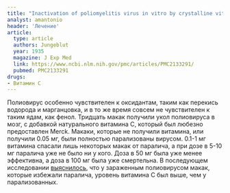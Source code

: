 ```yaml
---
title: "Inactivation of poliomyelitis virus in vitro by crystalline vitamin C (ascorbic asid)"
analyst: amantonio
header: 'Лечение'
article:
  type: article
  authors: Jungeblut
  year: 1935
  magazine: J Exp Med
  link: https://www.ncbi.nlm.nih.gov/pmc/articles/PMC2133291/
  pubmed: PMC2133291
drugs:
- Витамин C
---
```


Полиовирус особенно чувствителен к оксидантам, таким как перекись водорода и марганцовка, и в то же время совсем не чувствителен к таким ядам, как фенол.
Тридцать макак получили укол полиовируса в мозг, с добавкой натурального витамина С, который был любезно предоставлен Merck. Макаки, которые не получили витамина, или получили 0.05 мг, были полностью парализованы вирусом. 0.1-1 мг витамина спасали лишь некоторых макак от паралича, а при дозе в 5-10 мг паралича уже не было ни у кого. Доза в 50 мг была уже менее эффективна, а доза в 100 мг была уже смертельна.
В последующем исследовании [выяснилось](https://www.ncbi.nlm.nih.gov/pmc/articles/PMC2133579/), что у зараженным полиовирусом макак, которые избежали паралича, уровень витамина С был выше, чем у парализованных.
